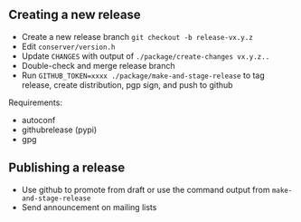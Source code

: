 Creating a new release
----------------------

- Create a new release branch `git checkout -b release-vx.y.z`
- Edit `conserver/version.h`
- Update `CHANGES` with output of `./package/create-changes vx.y.z..`
- Double-check and merge release branch
- Run `GITHUB_TOKEN=xxxx ./package/make-and-stage-release` to tag release, create distribution, pgp sign, and push to github

Requirements:

- autoconf
- githubrelease (pypi)
- gpg

Publishing a release
--------------------

- Use github to promote from draft or use the command output from `make-and-stage-release`
- Send announcement on mailing lists
